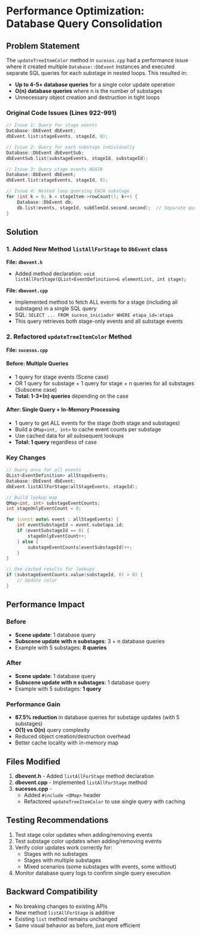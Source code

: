 # Performance Optimization: Database Query Consolidation

## Problem Statement

The `updateTreeItemColor` method in `sucesos.cpp` had a performance issue where it created multiple `Database::DbEvent` instances and executed separate SQL queries for each substage in nested loops. This resulted in:

- **Up to 4-5+ database queries** for a single color update operation
- **O(n) database queries** where n is the number of substages
- Unnecessary object creation and destruction in tight loops

### Original Code Issues (Lines 922-991)

```cpp
// Issue 1: Query for stage events
Database::DbEvent dbEvent;
dbEvent.list(stageEvents, stageId, 0);

// Issue 2: Query for each substage individually
Database::DbEvent dbEventSub;
dbEventSub.list(substageEvents, stageId, substageId);

// Issue 3: Query stage events AGAIN
Database::DbEvent dbEvent;
dbEvent.list(stageEvents, stageId, 0);

// Issue 4: Nested loop querying EACH substage
for (int k = 0; k < stageItem->rowCount(); k++) {
    Database::DbEvent db;
    db.list(events, stageId, subElemId.second.second);  // Separate query per substage!
}
```

## Solution

### 1. Added New Method `listAllForStage` to `DbEvent` class

**File: `dbevent.h`**
- Added method declaration: `void listAllForStage(QList<EventDefinition>& elementList, int stage);`

**File: `dbevent.cpp`**
- Implemented method to fetch ALL events for a stage (including all substages) in a single SQL query
- SQL: `SELECT ... FROM suceso_iniciador WHERE etapa_id=:etapa`
- This query retrieves both stage-only events and all substage events

### 2. Refactored `updateTreeItemColor` Method

**File: `sucesos.cpp`**

#### Before: Multiple Queries
- 1 query for stage events (Scene case)
- OR 1 query for substage + 1 query for stage + n queries for all substages (Subscene case)
- **Total: 1-3+(n) queries** depending on the case

#### After: Single Query + In-Memory Processing
- 1 query to get ALL events for the stage (both stage and substages)
- Build a `QMap<int, int>` to cache event counts per substage
- Use cached data for all subsequent lookups
- **Total: 1 query** regardless of case

### Key Changes

```cpp
// Query once for all events
QList<EventDefinition> allStageEvents;
Database::DbEvent dbEvent;
dbEvent.listAllForStage(allStageEvents, stageId);

// Build lookup map
QMap<int, int> substageEventCounts;
int stageOnlyEventCount = 0;

for (const auto& event : allStageEvents) {
    int eventSubstageId = event.subetapa.id;
    if (eventSubstageId == 0) {
        stageOnlyEventCount++;
    } else {
        substageEventCounts[eventSubstageId]++;
    }
}

// Use cached results for lookups
if (substageEventCounts.value(substageId, 0) > 0) {
    // Update color
}
```

## Performance Impact

### Before
- **Scene update**: 1 database query
- **Subscene update with n substages**: 3 + n database queries
- Example with 5 substages: **8 queries**

### After
- **Scene update**: 1 database query
- **Subscene update with n substages**: 1 database query
- Example with 5 substages: **1 query**

### Performance Gain
- **87.5% reduction** in database queries for substage updates (with 5 substages)
- **O(1) vs O(n)** query complexity
- Reduced object creation/destruction overhead
- Better cache locality with in-memory map

## Files Modified

1. **dbevent.h** - Added `listAllForStage` method declaration
2. **dbevent.cpp** - Implemented `listAllForStage` method
3. **sucesos.cpp** - 
   - Added `#include <QMap>` header
   - Refactored `updateTreeItemColor` to use single query with caching

## Testing Recommendations

1. Test stage color updates when adding/removing events
2. Test substage color updates when adding/removing events  
3. Verify color updates work correctly for:
   - Stages with no substages
   - Stages with multiple substages
   - Mixed scenarios (some substages with events, some without)
4. Monitor database query logs to confirm single query execution

## Backward Compatibility

- No breaking changes to existing APIs
- New method `listAllForStage` is additive
- Existing `list` method remains unchanged
- Same visual behavior as before, just more efficient
